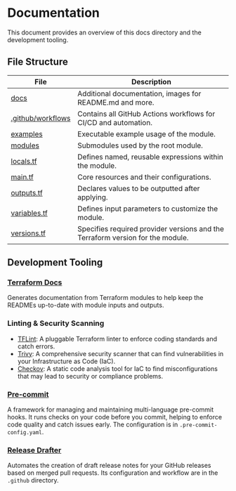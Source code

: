 # Documentation
This document provides an overview of this docs directory and the development tooling.

## File Structure
| File | Description |
|--|--|
| [docs](./docs) | Additional documentation, images for README.md and more. |
| [.github/workflows](./.github/workflows) | Contains all GitHub Actions workflows for CI/CD and automation. |
| [examples](./examples) | Executable example usage of the module. |
| [modules](./modules) | Submodules used by the root module. |
| [locals.tf](./locals.tf) | Defines named, reusable expressions within the module. |
| [main.tf](./main.tf) | Core resources and their configurations. |
| [outputs.tf](./outputs.tf) | Declares values to be outputted after applying. |
| [variables.tf](./variables.tf) | Defines input parameters to customize the module. |
| [versions.tf](./versions.tf) | Specifies required provider versions and the Terraform version for the module. |

## Development Tooling
### [Terraform Docs](https://github.com/terraform-docs/terraform-docs/?tab=readme-ov-file)
Generates documentation from Terraform modules to help keep the READMEs up-to-date with module inputs and outputs.

### Linting & Security Scanning
- [TFLint](https://github.com/terraform-linters/tflint): A pluggable Terraform linter to enforce coding standards and catch errors.
- [Trivy](https://github.com/aquasecurity/trivy): A comprehensive security scanner that can find vulnerabilities in your Infrastructure as Code (IaC).
- [Checkov](https://github.com/bridgecrewio/checkov): A static code analysis tool for IaC to find misconfigurations that may lead to security or compliance problems.

### [Pre-commit](https://github.com/pre-commit/pre-commit)
A framework for managing and maintaining multi-language pre-commit hooks. It runs checks on your code before you commit, helping to enforce code quality and catch issues early. The configuration is in `.pre-commit-config.yaml`.

### [Release Drafter](https://github.com/release-drafter/release-drafter)
Automates the creation of draft release notes for your GitHub releases based on merged pull requests. Its configuration and workflow are in the `.github` directory.
